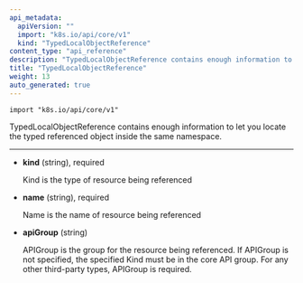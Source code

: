 ```yaml
---
api_metadata:
  apiVersion: ""
  import: "k8s.io/api/core/v1"
  kind: "TypedLocalObjectReference"
content_type: "api_reference"
description: "TypedLocalObjectReference contains enough information to let you locate the typed referenced object inside the same namespace."
title: "TypedLocalObjectReference"
weight: 13
auto_generated: true
---
```


<!--
The file is auto-generated from the Go source code of the component using a generic
[generator](https://github.com/kubernetes-sigs/reference-docs/). To learn how
to generate the reference documentation, please read
[Contributing to the reference documentation](/docs/contribute/generate-ref-docs/).
To update the reference content, please follow the
[Contributing upstream](/docs/contribute/generate-ref-docs/contribute-upstream/)
guide. You can file document formatting bugs against the
[reference-docs](https://github.com/kubernetes-sigs/reference-docs/) project.
-->

`import "k8s.io/api/core/v1"`

TypedLocalObjectReference contains enough information to let you locate the typed referenced object inside the same namespace.

<hr>

- **kind** (string), required

  Kind is the type of resource being referenced

- **name** (string), required

  Name is the name of resource being referenced

- **apiGroup** (string)

  APIGroup is the group for the resource being referenced. If APIGroup is not specified, the specified Kind must be in the core API group. For any other third-party types, APIGroup is required.
